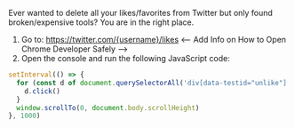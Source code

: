 Ever wanted to delete all your likes/favorites from Twitter but only found broken/expensive tools? You are in the right place.

1. Go to: https://twitter.com/{username}/likes
<-- Add Info on How to Open Chrome Developer Safely -->
3. Open the console and run the following JavaScript code:

```javascript
setInterval(() => {
  for (const d of document.querySelectorAll('div[data-testid="unlike"]')) {
    d.click()
  }
  window.scrollTo(0, document.body.scrollHeight)
}, 1000)
```
